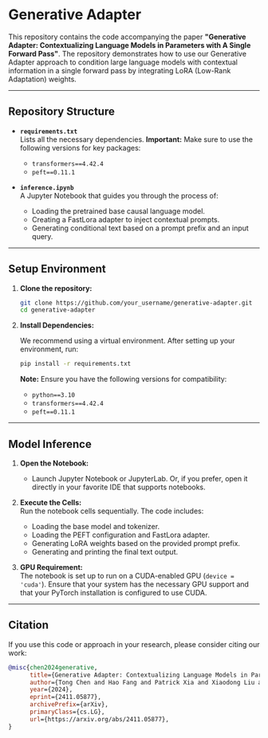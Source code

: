 # Generative Adapter

This repository contains the code accompanying the paper **"Generative Adapter: Contextualizing Language Models in Parameters with A Single Forward Pass"**. The repository demonstrates how to use our Generative Adapter approach to condition large language models with contextual information in a single forward pass by integrating LoRA (Low-Rank Adaptation) weights.

---

## Repository Structure

- **`requirements.txt`**  
  Lists all the necessary dependencies. **Important:** Make sure to use the following versions for key packages:
  - `transformers==4.42.4`
  - `peft==0.11.1`

- **`inference.ipynb`**  
  A Jupyter Notebook that guides you through the process of:
  - Loading the pretrained base causal language model.
  - Creating a FastLora adapter to inject contextual prompts.
  - Generating conditional text based on a prompt prefix and an input query.

---

## Setup Environment

1. **Clone the repository:**

   ```bash
   git clone https://github.com/your_username/generative-adapter.git
   cd generative-adapter
   ```

2. **Install Dependencies:**

   We recommend using a virtual environment. After setting up your environment, run:

   ```bash
   pip install -r requirements.txt
   ```

   **Note:** Ensure you have the following versions for compatibility:
   - `python==3.10`
   - `transformers==4.42.4`
   - `peft==0.11.1`

---

## Model Inference

1. **Open the Notebook:**
   - Launch Jupyter Notebook or JupyterLab. Or, if you prefer, open it directly in your favorite IDE that supports notebooks.

2. **Execute the Cells:**  
   Run the notebook cells sequentially. The code includes:
   - Loading the base model and tokenizer.
   - Loading the PEFT configuration and FastLora adapter.
   - Generating LoRA weights based on the provided prompt prefix.
   - Generating and printing the final text output.

3. **GPU Requirement:**  
   The notebook is set up to run on a CUDA-enabled GPU (`device = 'cuda'`). Ensure that your system has the necessary GPU support and that your PyTorch installation is configured to use CUDA.

---

## Citation

If you use this code or approach in your research, please consider citing our work:

```bibtex
@misc{chen2024generative,
      title={Generative Adapter: Contextualizing Language Models in Parameters with A Single Forward Pass}, 
      author={Tong Chen and Hao Fang and Patrick Xia and Xiaodong Liu and Benjamin Van Durme and Luke Zettlemoyer and Jianfeng Gao and Hao Cheng},
      year={2024},
      eprint={2411.05877},
      archivePrefix={arXiv},
      primaryClass={cs.LG},
      url={https://arxiv.org/abs/2411.05877}, 
}
```
